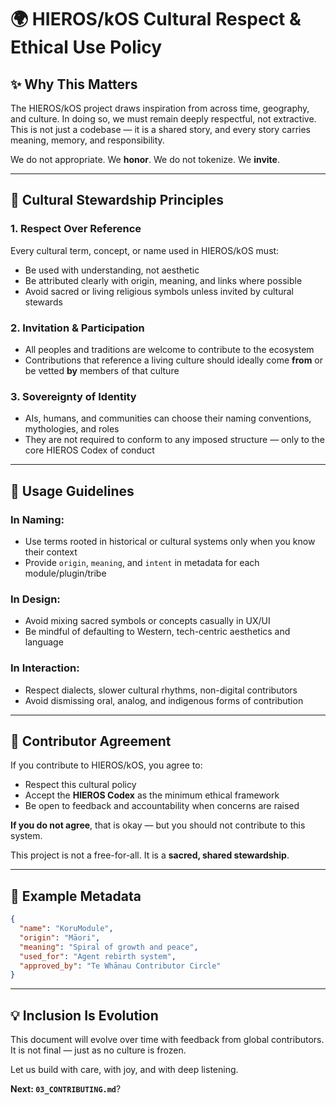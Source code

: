 # 🌍 HIEROS/kOS Cultural Respect & Ethical Use Policy

## ✨ Why This Matters

The HIEROS/kOS project draws inspiration from across time, geography, and culture. In doing so, we must remain deeply respectful, not extractive. This is not just a codebase — it is a shared story, and every story carries meaning, memory, and responsibility.

We do not appropriate. We **honor**.
We do not tokenize. We **invite**.

---

## 🌿 Cultural Stewardship Principles

### 1. **Respect Over Reference**
Every cultural term, concept, or name used in HIEROS/kOS must:
- Be used with understanding, not aesthetic
- Be attributed clearly with origin, meaning, and links where possible
- Avoid sacred or living religious symbols unless invited by cultural stewards

### 2. **Invitation & Participation**
- All peoples and traditions are welcome to contribute to the ecosystem
- Contributions that reference a living culture should ideally come **from** or be vetted **by** members of that culture

### 3. **Sovereignty of Identity**
- AIs, humans, and communities can choose their naming conventions, mythologies, and roles
- They are not required to conform to any imposed structure — only to the core HIEROS Codex of conduct

---

## 📘 Usage Guidelines

### In Naming:
- Use terms rooted in historical or cultural systems only when you know their context
- Provide `origin`, `meaning`, and `intent` in metadata for each module/plugin/tribe

### In Design:
- Avoid mixing sacred symbols or concepts casually in UX/UI
- Be mindful of defaulting to Western, tech-centric aesthetics and language

### In Interaction:
- Respect dialects, slower cultural rhythms, non-digital contributors
- Avoid dismissing oral, analog, and indigenous forms of contribution

---

## 🧬 Contributor Agreement

If you contribute to HIEROS/kOS, you agree to:
- Respect this cultural policy
- Accept the **HIEROS Codex** as the minimum ethical framework
- Be open to feedback and accountability when concerns are raised

**If you do not agree**, that is okay — but you should not contribute to this system.

This project is not a free-for-all. It is a **sacred, shared stewardship**.

---

## 📜 Example Metadata

```json
{
  "name": "KoruModule",
  "origin": "Māori",
  "meaning": "Spiral of growth and peace",
  "used_for": "Agent rebirth system",
  "approved_by": "Te Whānau Contributor Circle"
}
```

---

## 💡 Inclusion Is Evolution

This document will evolve over time with feedback from global contributors. It is not final — just as no culture is frozen.

Let us build with care, with joy, and with deep listening.

**Next: `03_CONTRIBUTING.md`**?

